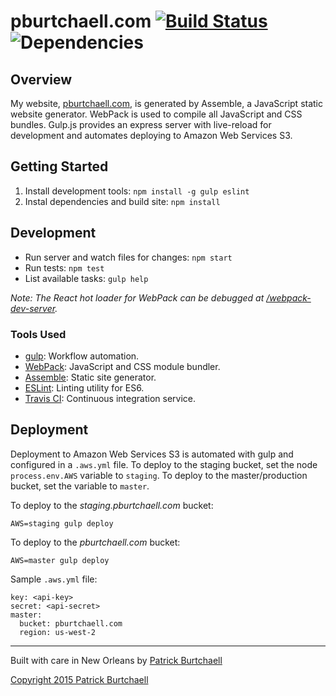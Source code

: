# pburtchaell.com [![Build Status](https://travis-ci.org/pburtchaell/pburtchaell.com.svg?branch=master)](https://travis-ci.org/pburtchaell/pburtchaell.com) ![Dependencies](https://david-dm.org/pburtchaell/pburtchaell.com.png)

## Overview

My website, [pburtchaell.com](http://pburtchaell.com), is generated by Assemble, a JavaScript static website generator. WebPack is used to compile all JavaScript and CSS bundles. Gulp.js provides an express server with live-reload for development and automates deploying to Amazon Web Services S3.

## Getting Started

1. Install development tools: `npm install -g gulp eslint`
2. Instal dependencies and build site: `npm install`

## Development 

- Run server and watch files for changes: `npm start`
- Run tests: `npm test`
- List available tasks: `gulp help`

*Note: The React hot loader for WebPack can be debugged at [/webpack-dev-server](http://localhost:3000/webpack-dev-server).*

### Tools Used

- [gulp](http://gulpjs.com/): Workflow automation.
- [WebPack](http://webpack.github.io/): JavaScript and CSS module bundler.
- [Assemble](http://assemble.io): Static site generator.
- [ESLint](http://eslint.org/): Linting utility for ES6.
- [Travis CI](https://travis-ci.org/): Continuous integration service.

## Deployment 

Deployment to Amazon Web Services S3 is automated with gulp and configured in a `.aws.yml` file. To deploy to the staging bucket, set the node `process.env.AWS` variable to `staging`. To deploy to the master/production bucket, set the variable to `master`. 

To deploy to the *staging.pburtchaell.com* bucket:

```
AWS=staging gulp deploy
```

To deploy to the *pburtchaell.com* bucket:

```
AWS=master gulp deploy
```

Sample `.aws.yml` file:

```
key: <api-key>
secret: <api-secret>
master: 
  bucket: pburtchaell.com
  region: us-west-2
```

---
Built with care in New Orleans by [Patrick Burtchaell](http://twitter.com/pburtchaell)

[Copyright 2015 Patrick Burtchaell](LICENSE)
